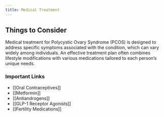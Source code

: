 ```yaml
---
title: Medical Treatment
---
```

## Things to Consider

Medical treatment for Polycystic Ovary Syndrome (PCOS) is designed to address specific symptoms associated with the condition, which can vary widely among individuals. An effective treatment plan often combines lifestyle modifications with various medications tailored to each person’s unique needs.

### Important Links 
- [[Oral Contraceptives]]
- [[Metformin]]
- [[Antiandrogens]]
- [[GLP-1 Receptor Agonists]]
- [[Fertility Medications]]